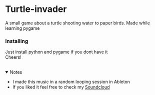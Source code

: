 # Turtle-invader
A small game about a turtle shooting water to paper birds. Made while learning pygame

### Installing 
Just install python and pygame if you dont have it
<br />
Cheers!


<br />

<details open="open">
  <summary>Notes</summary>
  <ul>
    <li>I made this music in a random looping session in Ableton
    <li>If you liked it feel free to check my <a href="https://soundcloud.com/argunsayin">Soundcloud</a></li>    
  </ul>
</details>
